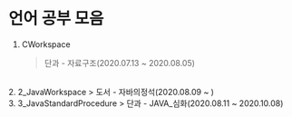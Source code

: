 # 언어 공부 모음
1. CWorkspace
    > 단과 - 자료구조(2020.07.13 ~ 2020.08.05)
<br>
2. 2_JavaWorkspace
    > 도서 - 자바의정석(2020.08.09 ~ )
<br>
3. 3_JavaStandardProcedure
    > 단과 - JAVA_심화(2020.08.11 ~ 2020.10.08)
